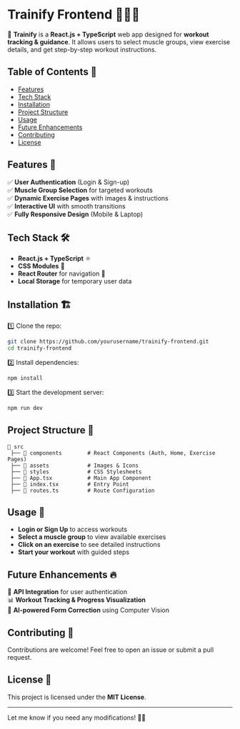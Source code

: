 # **Trainify Frontend** 🏋️‍♂️💪  
🚀 **Trainify** is a **React.js + TypeScript** web app designed for **workout tracking & guidance**. It allows users to select muscle groups, view exercise details, and get step-by-step workout instructions.  

## **Table of Contents** 📖  
- [Features](#features)  
- [Tech Stack](#tech-stack)  
- [Installation](#installation)  
- [Project Structure](#project-structure)  
- [Usage](#usage)  
- [Future Enhancements](#future-enhancements)  
- [Contributing](#contributing)  
- [License](#license)  

## **Features** 🌟  
✅ **User Authentication** (Login & Sign-up)  
✅ **Muscle Group Selection** for targeted workouts  
✅ **Dynamic Exercise Pages** with images & instructions  
✅ **Interactive UI** with smooth transitions  
✅ **Fully Responsive Design** (Mobile & Laptop)  

## **Tech Stack** 🛠️  
- **React.js + TypeScript** ⚛️  
- **CSS Modules** 🎨  
- **React Router** for navigation 🔄  
- **Local Storage** for temporary user data  

## **Installation** 🏗️  
1️⃣ Clone the repo:  
```bash
git clone https://github.com/yourusername/trainify-frontend.git
cd trainify-frontend
```  
2️⃣ Install dependencies:  
```bash
npm install
```  
3️⃣ Start the development server:  
```bash
npm run dev
```  

## **Project Structure** 📁  
```
📂 src  
 ├── 📂 components        # React Components (Auth, Home, Exercise Pages)  
 ├── 📂 assets            # Images & Icons  
 ├── 📂 styles            # CSS Stylesheets  
 ├── 📄 App.tsx           # Main App Component  
 ├── 📄 index.tsx         # Entry Point  
 ├── 📄 routes.ts         # Route Configuration  
```  

## **Usage** 🚀  
- **Login or Sign Up** to access workouts  
- **Select a muscle group** to view available exercises  
- **Click on an exercise** to see detailed instructions  
- **Start your workout** with guided steps  

## **Future Enhancements** 🔥  
🚀 **API Integration** for user authentication  
📊 **Workout Tracking & Progress Visualization**  
🤖 **AI-powered Form Correction** using Computer Vision  

## **Contributing** 🤝  
Contributions are welcome! Feel free to open an issue or submit a pull request.  

## **License** 📜  
This project is licensed under the **MIT License**.  

---

Let me know if you need any modifications! 🚀🔥

